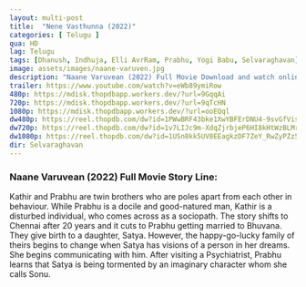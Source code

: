 ```yaml
---
layout: multi-post
title:  "Nene Vasthunna (2022)"
categories: [ Telugu ]
qua: HD
lag: Telugu
tags: [Dhanush, Indhuja, Elli AvrRam, Prabhu, Yogi Babu, Selvaraghavan]
image: assets/images/naane-varuven.jpg
description: "Naane Varuvean (2022) Full Movie Download and watch online 720p low file size 500 mb."
trailer: https://www.youtube.com/watch?v=eWb89ymiRow
480p: https://mdisk.thopdbapp.workers.dev/?url=9GqqAi
720p: https://mdisk.thopdbapp.workers.dev/?url=9qTcHN
1080p: https://mdisk.thopdbapp.workers.dev/?url=ooEQql
dw480p: https://reel.thopdb.com/dw?id=1PWwBRF43bke1XwYBFErDNU4-9svGfVis
dw720p: https://reel.thopdb.com/dw?id=1v7LIJc9m-XdqZjrbjeP6HI8kHtWzBLMr
dw1080p: https://reel.thopdb.com/dw?id=1USn8kk5UV8EEagkzDF7ZeY_RwZyPZz5k
dir: Selvaraghavan
---
```


### Naane Varuvean (2022) Full Movie Story Line:
Kathir and Prabhu are twin brothers who are poles apart from each other in behaviour. While Prabhu is a docile and good-natured man, Kathir is a disturbed individual, who comes across as a sociopath. The story shifts to Chennai after 20 years and it cuts to Prabhu getting married to Bhuvana. They give birth to a daughter, Satya. However, the happy-go-lucky family of theirs begins to change when Satya has visions of a person in her dreams. She begins communicating with him. After visiting a Psychiatrist, Prabhu learns that Satya is being tormented by an imaginary character whom she calls Sonu.








